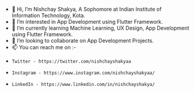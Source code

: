 - 👋 Hi, I’m Nishchay Shakya, A Sophomore at Indian Institute of Information Technology, Kota.
- 👀 I’m interested in App Development using Flutter Framework.
- 🌱 I’m currently learning Machine Learning, UX Design, App Development using Flutter Framework.
- 💞️ I’m looking to collaborate on App Development Projects.
- 📫 You can reach me on :- 
-     Twitter - https://twitter.com/nishchayshakyaa
-     Instagram - https://www.instagram.com/nishchayshakyaa/
-     LinkedIn - https://www.linkedin.com/in/nishchayshakya/
    
<!---
NishchayShakya1/NishchayShakya1 is a ✨ special ✨ repository because its `README.md` (this file) appears on your GitHub profile.
You can click the Preview link to take a look at your changes.
--->
